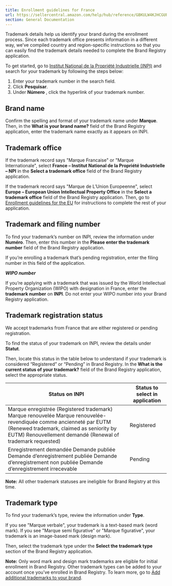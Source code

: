 ```yaml
---
title: Enrollment guidelines for France
url: https://sellercentral.amazon.com/help/hub/reference/GBKULW4KJHCGUPSL
section: General Documentation
---
```


Trademark details help us identify your brand during the enrollment process.
Since each trademark office presents information in a different way, we’ve
compiled country and region-specific instructions so that you can easily find
the trademark details needed to complete the Brand Registry application.

To get started, go to [Institut National de la Propriété Industrielle
(INPI)](https://data.inpi.fr/recherche_avancee/marques) and search for your
trademark by following the steps below:  

  1. Enter your trademark number in the search field. 
  2. Click **Pesquisar**. 
  3. Under **Número** , click the hyperlink of your trademark number. 

## Brand name

Confirm the spelling and format of your trademark name under **Marque**. Then,
in the **What is your brand name?** field of the Brand Registry application,
enter the trademark name exactly as it appears on INPI.

## Trademark office

If the trademark record says "Marque Francaise" or "Marque Internationale",
select **France – Institut National de la Propriété Industrielle – NPI** in
the **Select a trademark office** field of the Brand Registry application.

If the trademark record says "Marque de L’Union Europeenne", select **Europe –
European Union Intellectual Property Office** in the **Select a trademark
office** field of the Brand Registry application. Then, go to [Enrollment
guidelines for the
EU](https://brandregistry.amazon.com/help/hub/reference/GHF78UL8UMDNRUZ3) for
instructions to complete the rest of your application.

## Trademark and filing number

To find your trademark’s number on INPI, review the information under
**Numéro**. Then, enter this number in the **Please enter the trademark
number** field of the Brand Registry application.

If you’re enrolling a trademark that’s pending registration, enter the filing
number in this field of the application.

**_WIPO number_**

If you’re applying with a trademark that was issued by the World Intellectual
Property Organization (WIPO) with designation in France, enter the **trademark
number** on **INPI**. Do not enter your WIPO number into your Brand Registry
application.

## Trademark registration status

We accept trademarks from France that are either registered or pending
registration.

To find the status of your trademark on INPI, review the details under
**Statut**.

Then, locate this status in the table below to understand if your trademark is
considered “Registered” or “Pending” in Brand Registry. In the **What is the
current status of your trademark?** field of the Brand Registry application,
select the appropriate status.

Status on INPI | Status to select in application  
---|---  
Marque enregistrée (Registered trademark) Marque renouvelée Marque renouvelée- revendiquée comme ancienneté par EUTM (Renewed trademark, claimed as seniority by EUTM) Renouvellement demandé (Renewal of trademark requested) | Registered  
Enregistrement demandée Demande publiée Demande d’enregistrement publiée Demande d’enregistrement non publiée Demande d’enregistrement irrecevable | Pending  
  
**Note:** All other trademark statuses are ineligible for Brand Registry at
this time.

## Trademark type

To find your trademark’s type, review the information under **Type**.

If you see "Marque verbale", your trademark is a text-based mark (word mark).
If you see "Marque semi figurative" or "Marque figurative", your trademark is
an image-based mark (design mark).

Then, select the trademark type under the **Select the trademark type**
section of the Brand Registry application.

**Note:** Only word mark and design mark trademarks are eligible for initial
enrollment in Brand Registry. Other trademark types can be added to your
account once you’ve enrolled in Brand Registry. To learn more, go to [Add
additional trademarks to your brand](/help/hub/reference/GQCYJTBSFZK8HGN6).

